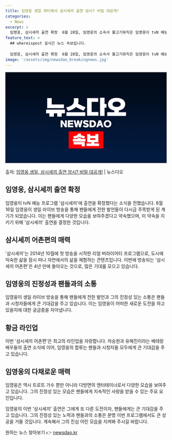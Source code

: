 ```yaml
---
title: 임영웅 생일 파티에서 삼시세끼 출연 암시? 비밀 대공개!
categories:
  - News
excerpt: >
  임영웅, 삼시세끼 출연 확정  6월 28일, 임영웅의 소속사 물고기뮤직은 임영웅이 tvN 예능 프로그램 '삼…
feature_text: >
  ## whereispost 실시간 뉴스 속보입니다.

  임영웅, 삼시세끼 출연 확정  6월 28일, 임영웅의 소속사 물고기뮤직은 임영웅이 tvN 예능 프로그램 '삼…
image: '/assets/img/newsdao_breakingnews.jpg'
---
```


![뉴스다오 속보](/assets/img/newsdao_breakingnews.jpg)

<p>출처: <a href="https://newsdao.kr/4620" rel="dofollow">임영웅 생일, 삼시세끼 출연 암시? 비밀 대공개!</a> | 뉴스다오</p>

<h2 data-ke-size="size26">임영웅, 삼시세끼 출연 확정</h2>
임영웅이 tvN 예능 프로그램 '삼시세끼'에 출연을 확정했다는 소식을 전했습니다. 6월 16일 임영웅이 생일 라이브 방송을 통해 팬들에게 전한 발언들이 다시금 주목받게 된 계기가 되었습니다. 이는 팬들에게 다양한 모습을 보여주겠다고 약속했으며, 이 약속을 지키기 위해 '삼시세끼' 출연을 결정한 것입니다.

<h2 data-ke-size="size26">삼시세끼 어촌편의 매력</h2>
'삼시세끼'는 2014년 10월에 첫 방송을 시작한 리얼 버라이어티 프로그램으로, 도시에 익숙한 삶을 잠시 떠나 자연에서의 삶을 체험하는 콘텐츠입니다. 이번에 방송되는 '삼시세끼 어촌편'은 4년 만에 돌아오는 것으로, 많은 기대를 모으고 있습니다.

<h2 data-ke-size="size26">임영웅의 진정성과 팬들과의 소통</h2>
임영웅이 생일 라이브 방송을 통해 팬들에게 전한 발언과 그의 진정성 있는 소통은 팬들과 시청자들에게 큰 기대감을 주고 있습니다. 이는 임영웅이 어떠한 새로운 도전을 하고 있을지에 대한 궁금증을 자아냅니다.

<h2 data-ke-size="size26">황금 라인업</h2>
이번 '삼시세끼 어촌편'은 최고의 라인업을 자랑합니다. 차승원과 유해진이라는 베테랑 배우들의 출연 소식에 이어, 임영웅의 합류는 팬들과 시청자들 모두에게 큰 기대감을 주고 있습니다. 

<h2 data-ke-size="size26">임영웅의 다채로운 매력</h2>
임영웅은 역시 트로트 가수 뿐만 아니라 다방면의 엔터테이너로서 다양한 모습을 보여주고 있습니다. 그의 진정성 있는 모습은 팬들에게 지속적인 사랑을 받을 수 있는 주요 요인입니다.

임영웅의 이번 '삼시세끼' 출연은 그에게 또 다른 도전이자, 팬들에게는 큰 기대감을 주고 있습니다. 그의 진정성 있는 노력과 팬들과의 소통은 분명 이번 프로그램에서도 큰 성공을 거둘 것입니다. 계속해서 그의 진심 어린 모습을 지켜봐 주시길 바랍니다. 

원하는 뉴스 찾아보기 👉 <a href="https://newsdao.kr" rel="dofollow">newsdao.kr</a>


